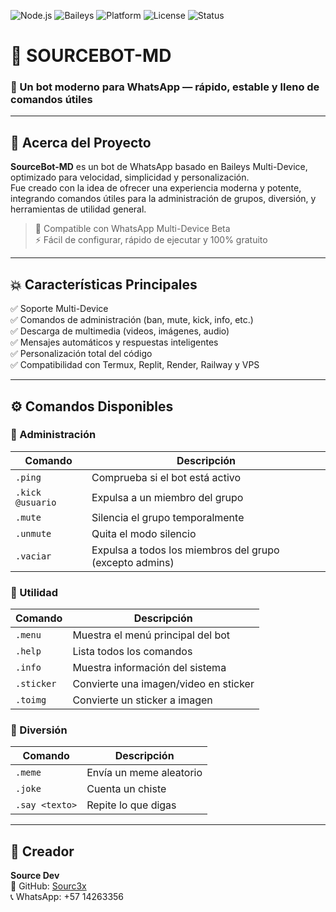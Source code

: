 ![Node.js](https://img.shields.io/badge/Node.js-339933?style=flat&logo=node.js&logoColor=white)
![Baileys](https://img.shields.io/badge/Baileys-MD-blue?style=flat)
![Platform](https://img.shields.io/badge/Platform-WhatsApp-green?style=flat&logo=whatsapp)
![License](https://img.shields.io/badge/License-MIT-yellow)
![Status](https://img.shields.io/badge/Status-Active-success)

# 🌌 SOURCEBOT-MD  
### 🤖 Un bot moderno para WhatsApp — rápido, estable y lleno de comandos útiles

---

## 🧠 **Acerca del Proyecto**
**SourceBot-MD** es un bot de WhatsApp basado en Baileys Multi-Device, optimizado para velocidad, simplicidad y personalización.  
Fue creado con la idea de ofrecer una experiencia moderna y potente, integrando comandos útiles para la administración de grupos, diversión, y herramientas de utilidad general.  

> 💬 Compatible con WhatsApp Multi-Device Beta  
> ⚡ Fácil de configurar, rápido de ejecutar y 100% gratuito  

---

## 💥 **Características Principales**
✅ Soporte Multi-Device  
✅ Comandos de administración (ban, mute, kick, info, etc.)  
✅ Descarga de multimedia (videos, imágenes, audio)  
✅ Mensajes automáticos y respuestas inteligentes  
✅ Personalización total del código  
✅ Compatibilidad con Termux, Replit, Render, Railway y VPS  

---

## ⚙️ **Comandos Disponibles**

### 🔧 Administración
| Comando | Descripción |
|----------|--------------|
| `.ping` | Comprueba si el bot está activo |
| `.kick @usuario` | Expulsa a un miembro del grupo |
| `.mute` | Silencia el grupo temporalmente |
| `.unmute` | Quita el modo silencio |
| `.vaciar` | Expulsa a todos los miembros del grupo (excepto admins) |

### 💬 Utilidad
| Comando | Descripción |
|----------|--------------|
| `.menu` | Muestra el menú principal del bot |
| `.help` | Lista todos los comandos |
| `.info` | Muestra información del sistema |
| `.sticker` | Convierte una imagen/video en sticker |
| `.toimg` | Convierte un sticker a imagen |

### 🎉 Diversión
| Comando | Descripción |
|----------|--------------|
| `.meme` | Envía un meme aleatorio |
| `.joke` | Cuenta un chiste |
| `.say <texto>` | Repite lo que digas |

---

## 👑 **Creador**
**Source Dev**  
📘 GitHub: [Sourc3x](https://github.com/Sourc3x)  
📞 WhatsApp: +57 14263356  




